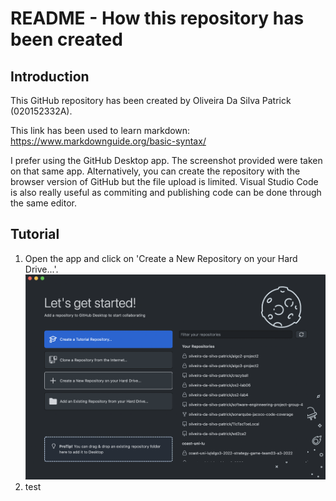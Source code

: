 # README - How this repository has been created

## Introduction

This GitHub repository has been created by Oliveira Da Silva Patrick (020152332A).

This link has been used to learn markdown: https://www.markdownguide.org/basic-syntax/

I prefer using the GitHub Desktop app. The screenshot provided were taken on that same app.
Alternatively, you can create the repository with the browser version of GitHub but the file
upload is limited. Visual Studio Code is also really useful as commiting and publishing code
can be done through the same editor.

## Tutorial

1. Open the app and click on 'Create a New Repository on your Hard Drive...'.
   ![Create repository](./images/01-create-repo.png)
2. test
